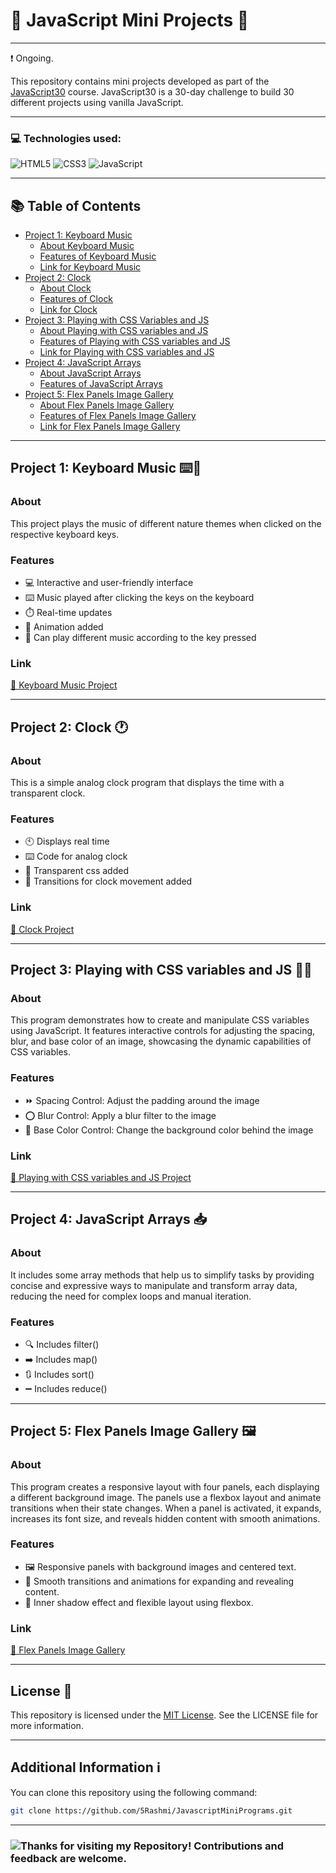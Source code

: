 # 🎨 JavaScript Mini Projects 🎨

---

❗ Ongoing.

This repository contains mini projects developed as part of the [JavaScript30](https://github.com/wesbos/JavaScript30) course. JavaScript30 is a 30-day challenge to build 30 different projects using vanilla JavaScript.

---

### 💻 Technologies used:
![HTML5](https://img.shields.io/badge/html5-%23E34F26.svg?style=for-the-badge&logo=html5&logoColor=white) ![CSS3](https://img.shields.io/badge/css3-%231572B6.svg?style=for-the-badge&logo=css3&logoColor=white) ![JavaScript](https://img.shields.io/badge/javascript-%23323330.svg?style=for-the-badge&logo=javascript&logoColor=%23F7DF1E)

---

## 📚 Table of Contents

- [Project 1: Keyboard Music](#project-0-keyboard-music-)
  - [About Keyboard Music](#about)
  - [Features of Keyboard Music](#features)
  - [Link for Keyboard Music](#link)
- [Project 2: Clock](#project-1-clock-)
  - [About Clock](#about-1)
  - [Features of Clock](#features-1)
  - [Link for Clock](#link-1)
- [Project 3: Playing with CSS Variables and JS](#project-2-playing-with-css-variables-and-js)
  - [About Playing with CSS variables and JS](#about-2)
  - [Features of Playing with CSS variables and JS](#features-2)
  - [Link for Playing with CSS variables and JS](#link-2)
- [Project 4: JavaScript Arrays](#project-3-javascript-arrays-)
  - [About JavaScript Arrays](#about-3)
  - [Features of JavaScript Arrays](#features-3)
- [Project 5: Flex Panels Image Gallery](#project-4-flex-panels-image-gallery)
  - [About Flex Panels Image Gallery](#about-4)
  - [Features of Flex Panels Image Gallery](#features-4)
  - [Link for Flex Panels Image Gallery](#link-3)
     
---

## Project 1: Keyboard Music ⌨️🎵

### About
This project plays the music of different nature themes when clicked on the respective keyboard keys.

### Features
- 💻 Interactive and user-friendly interface
- ⌨️ Music played after clicking the keys on the keyboard
- ⏱️ Real-time updates
- 🚶 Animation added
- 🎵 Can play different music according to the key pressed

### Link
[🔗 Keyboard Music Project](https://5rashmi.github.io/JavascriptMiniPrograms/KeyboardMusic/)

---

## Project 2: Clock 🕐

### About
This is a simple analog clock program that displays the time with a transparent clock.
### Features
- 🕙 Displays real time
- ⌨️ Code for analog clock
- 🎨 Transparent css added
- 🚶 Transitions for clock movement added

### Link
[🔗 Clock Project](https://5rashmi.github.io/JavascriptMiniPrograms/Clock/)

---

## Project 3: Playing with CSS variables and JS 🤾‍♂️

### About
This program demonstrates how to create and manipulate CSS variables using JavaScript. It features interactive controls for adjusting the spacing, blur, and base color of an image, showcasing the dynamic capabilities of CSS variables.
### Features
- ⏩ Spacing Control: Adjust the padding around the image
- ⭕ Blur Control: Apply a blur filter to the image
- 🎨 Base Color Control: Change the background color behind the image

### Link
[🔗 Playing with CSS variables and JS Project](https://5rashmi.github.io/JavascriptMiniPrograms/PlayingWithCSSVariablesNJS/)

---

## Project 4: JavaScript Arrays 📥

### About
It includes some array methods that help us to simplify tasks by providing concise and expressive ways to manipulate and transform array data, reducing the need for complex loops and manual iteration.
### Features
- 🔍 Includes filter()
- ➡️ Includes map()
- 🔃 Includes sort()
- ➖ Includes reduce()

---

## Project 5: Flex Panels Image Gallery 🖼️

### About
This program creates a responsive layout with four panels, each displaying a different background image. The panels use a flexbox layout and animate transitions when their state changes. When a panel is activated, it expands, increases its font size, and reveals hidden content with smooth animations.
### Features
- 🖼️ Responsive panels with background images and centered text.
- 💫 Smooth transitions and animations for expanding and revealing content.
- 📐 Inner shadow effect and flexible layout using flexbox.

### Link
[🔗 Flex Panels Image Gallery](https://5rashmi.github.io/JavascriptMiniPrograms/FlexPanelsImgGallery/)

---

## License 📜

This repository is licensed under the [MIT License](https://github.com/5Rashmi/JavascriptMiniPrograms/blob/master/LICENSE). See the LICENSE file for more information.

---

## Additional Information ℹ️

You can clone this repository using the following command:

```bash
git clone https://github.com/5Rashmi/JavascriptMiniPrograms.git
```

---

### ![Thanks for visiting my Repository! Contributions and feedback are welcome.](https://img.shields.io/badge/Thanks%20for%20visiting%20my%20Repository!%20Contributions%20and%20feedback%20are%20welcome.-red?style=for-the-badge)

